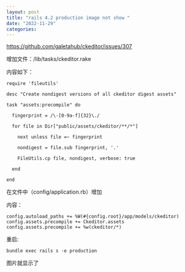 ```yaml
---
layout: post
title: "rails 4.2 production image not show "
date: "2022-11-29"
categories: 
---
```

<p><a href="https://github.com/galetahub/ckeditor/issues/307">https://github.com/galetahub/ckeditor/issues/307</a></p>

<p>增加文件：/lib/tasks/ckeditor.rake</p>

<p>内容如下：</p>

<pre><code>require &#39;fileutils&#39;

desc &quot;Create nondigest versions of all ckeditor digest assets&quot;<br />
task &quot;assets:precompile&quot; do<br />
&nbsp; fingerprint = /\-[0-9a-f]{32}\./<br />
&nbsp; for file in Dir[&quot;public/assets/ckeditor/**/*&quot;]<br />
&nbsp;&nbsp;&nbsp; next unless file =~ fingerprint<br />
&nbsp;&nbsp;&nbsp; nondigest = file.sub fingerprint, &#39;.&#39;<br />
&nbsp;&nbsp;&nbsp; FileUtils.cp file, nondigest, verbose: true<br />
&nbsp; end<br />
end</code></pre>

<p>在文件中（config/application.rb）增加</p>

<p>内容：</p>

<pre class="notranslate">
<code>config.autoload_paths += %W(#{config.root}/app/models/ckeditor)
config.assets.precompile += Ckeditor.assets
config.assets.precompile += %w(ckeditor/*)
</code></pre>

<p>重启:</p>

<pre>
<code>bundle exec rails s -e production </code></pre>

<p>图片就显示了</p>


